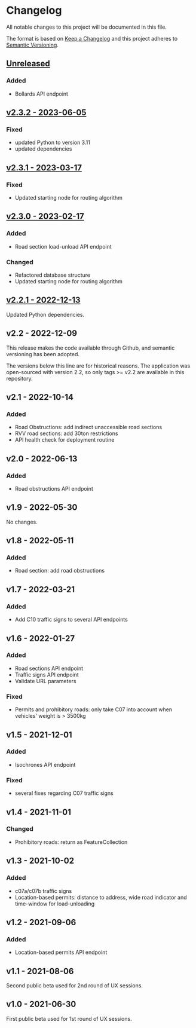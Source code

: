 # Changelog

All notable changes to this project will be documented in this file.

The format is based on [Keep a Changelog](https://keepachangelog.com/en/1.0.0/) and this project adheres to [Semantic Versioning](https://semver.org/spec/v2.0.0.html).


## [Unreleased](https://github.com/Amsterdam/bereikbaarheid-backend/compare/v2.3.2...HEAD)

### Added
- Bollards API endpoint


## [v2.3.2 - 2023-06-05](https://github.com/Amsterdam/bereikbaarheid-backend/compare/v2.3.1...v2.3.2)

### Fixed
- updated Python to version 3.11
- updated dependencies


## [v2.3.1 - 2023-03-17](https://github.com/Amsterdam/bereikbaarheid-backend/compare/v2.3.0...v2.3.1)

### Fixed
- Updated starting node for routing algorithm


## [v2.3.0 - 2023-02-17](https://github.com/Amsterdam/bereikbaarheid-backend/compare/v2.2.1...v2.3.0)

### Added
- Road section load-unload API endpoint

### Changed
- Refactored database structure
- Updated starting node for routing algorithm


## [v2.2.1 - 2022-12-13](https://github.com/Amsterdam/bereikbaarheid-backend/compare/v2.2...v2.2.1)
Updated Python dependencies.


## v2.2 - 2022-12-09
This release makes the code available through Github, and semantic versioning has been adopted.


The versions below this line are for historical reasons. The application was open-sourced with version 2.2, so only tags >= v2.2 are available in this repository.


## v2.1 - 2022-10-14

### Added
- Road Obstructions: add indirect unaccessible road sections
- RVV road sections: add 30ton restrictions 
- API health check for deployment routine


## v2.0 - 2022-06-13

### Added
- Road obstructions API endpoint


## v1.9 - 2022-05-30

No changes.


## v1.8 - 2022-05-11

### Added
- Road section: add road obstructions


## v1.7 - 2022-03-21

### Added
- Add C10 traffic signs to several API endpoints


## v1.6 - 2022-01-27

### Added
- Road sections API endpoint
- Traffic signs API endpoint
- Validate URL parameters

### Fixed
- Permits and prohibitory roads: only take C07 into account when vehicles' weight is > 3500kg


## v1.5 - 2021-12-01

### Added
- Isochrones API endpoint

### Fixed
- several fixes regarding C07 traffic signs


## v1.4 - 2021-11-01

### Changed
- Prohibitory roads: return as FeatureCollection


## v1.3 - 2021-10-02

### Added
- c07a/c07b traffic signs
- Location-based permits: distance to address, wide road indicator and time-window for load-unloading


## v1.2 - 2021-09-06

### Added
- Location-based permits API endpoint


## v1.1 - 2021-08-06
Second public beta used for 2nd round of UX sessions.


## v1.0 - 2021-06-30
First public beta used for 1st round of UX sessions.
